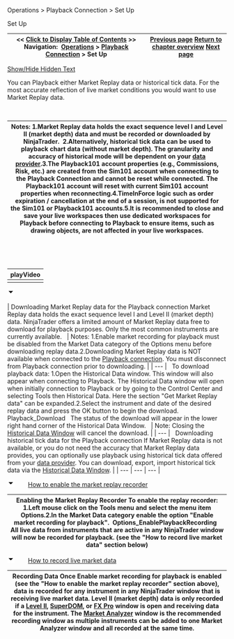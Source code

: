 ﻿


Operations \> Playback Connection \> Set Up






















Set Up







| \<\< [Click to Display Table of Contents](set_up12.md) \>\> **Navigation:**     [Operations](operations.md) \> [Playback Connection](playback_connection.md) \> Set Up | [Previous page](playback_connection.md) [Return to chapter overview](playback_connection.md) [Next page](playback.md) |
| --- | --- |




[Show/Hide Hidden Text](javascript:HMToggleExpandAll(!HMAnyToggleOpen()) "Click to open/close expanding sections")









You can Playback either Market Replay data or historical tick data. For the most accurate reflection of live market conditions you would want to use Market Replay data. 


 




| Notes: 1\.Market Replay data holds the exact sequence level I and Level II (market depth) data and must be recorded or downloaded by NinjaTrader.  2\.Alternatively, historical tick data can be used to playback chart data (without market depth). The granularity and accuracy of historical mode will be dependent on your [data provider](data_by_provider.md).3\.The Playback101 account properties (e.g., Commissions, Risk, etc.) are created from the Sim101 account when connecting to the Playback Connection and cannot be reset while connected. The Playback101 account will reset with current Sim101 account properties when reconnecting.4\.TimeInForce logic such as order expiration / cancellation at the end of a session, is not supported for the Sim101 or Playback101 accounts.5\.It is recommended to close and save your live workspaces then use dedicated workspaces for Playback before connecting to Playback to ensure items, such as drawing objects, are not affected in your live workspaces. |
| --- |



 


 




| playVideo |
| --- |
|  |



![tog_minus](tog_minus.gif)




| Downloading Market Replay data for the Playback connection Market Replay data holds the exact sequence level I and Level II (market depth) data. NinjaTrader offers a limited amount of Market Replay data free to download for playback purposes. Only the most common instruments are currently available.     | Notes:  1\.Enable market recording for playback must be disabled from the Market Data category of the Options menu before downloading replay data.2\.Downloading Market Replay data is NOT available when connected to the [Playback connection](playback_connection.md). You must disconnect from Playback connection prior to downloading. | | --- |      To download playback data: 1\.Open the Historical Data window. This window will also appear when connecting to Playback. The Historical Data window will open when initially connection to Playback or by going to the Control Center and selecting Tools then Historical Data. Here the section "Get Market Replay data" can be expanded.2\.Select the instrument and date of the desired replay data and press the OK button to begin the download.  Playback_Download   The status of the download will appear in the lower right hand corner of the Historical Data Window.     | Note:  Closing the [Historical Data Window](historical_data_manager.md) will cancel the download. | | --- |      Downloading historical tick data for the Playback connection If Market Replay data is not available, or you do not need the accuracy that Market Replay data provides, you can optionally use playback using historical tick data offered from your [data provider](data_by_provider.md). You can download, export, import historical tick data via the [Historical Data Window](historical_data_manager.md). |
| --- | --- | --- |



![tog_minus](tog_minus.gif)        [How to enable the market replay recorder](javascript:HMToggle('toggle','HowToEnableTheMarketReplayRecorder','HowToEnableTheMarketReplayRecorder_ICON'))




| Enabling the Market Replay Recorder To enable the replay recorder: 1\.Left mouse click on the Tools menu and select the menu item Options.2\.In the Market Data category enable the option "Enable market recording for playback".  Options_EnablePlaybackRecording   All live data from instruments that are active in any NinjaTrader window will now be recorded for playback. (see the "How to record live market data" section below) |
| --- |



![tog_minus](tog_minus.gif)        [How to record live market data](javascript:HMToggle('toggle','HowToRecordLiveMarketData','HowToRecordLiveMarketData_ICON'))




| Recording Data Once Enable market recording for playback is enabled (see the "How to enable the market replay recorder" section above), data is recorded for any instrument in any NinjaTrader window that is receiving live market data. Level II (market depth) data is only recorded if a [Level II](level_ii.md), [SuperDOM](superdom.md), or [FX Pro](fx_pro.md) window is open and receiving data for the instrument. The [Market Analyzer](market_analyzer.md) window is the recommended recording window as multiple instruments can be added to one Market Analyzer window and all recorded at the same time. |
| --- |










